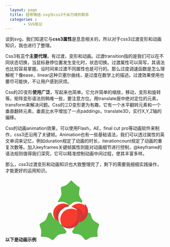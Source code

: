 ```yaml
---
  layout: page
  title: 纽带情结-svg与css3千丝万缕的联系
  categories :
        - SVG笔记
---
```



   谈到svg，我们知道它与**css3属性**是息息相关的，所以对于css3过渡变形和动画知识，我也进行了整理。

   Css3有**三个主要代理**，有过渡，变形和动画。过渡transition指的是我们可以在不同状态切换，当鼠标悬停位置发生变化时，状态切换。过渡属性可以简写，其语法也比较容易掌握。设时间来过渡不同属性也是可行的。那么过度调速函数是怎么理解呢？像ease，linear这种贝塞尔曲线，是过度在数学上的描述。过渡效果使用也要尽可能快，不让用户感到厌烦。
     
   Css的2D变形**使用广泛**，写起来也简单。它允许简单的缩放，移动，变形和旋转等。矩阵变形语法则稍难一些，要注意方位。用translate居中绝对定位的元素，transform来解决问题。Css的三D变形更为有趣，它有一个水平翻转元素和一个垂直翻转元素，垂直比水平增加了一点paddings，translate3D，实行X,Y,Z轴的偏移。
     
   Css的动画animation效果，可以使用Flash，AE，final cut pro等动画软件来制作，css3还沿用了关键帧。Animation也有一些基础语法，我们可以透过属性的英文单词来记忆，例如duration规定了动画的时长，iterationcount规定了动画的重复次数等。加入keyframes关键帧属性则能对动画细节进行控制，@keyframe的语法规则值得我们深究，它可以精准控制动画中间过程，使其丰富多样。
      
   那么，css3过渡变形和动画知识也大致整理完了，剩下的需要我细细实践操作，才能更好的运用知识。
   
   **以下是动画示例**
   <svg t="1610376345660" class="icon" viewBox="0 0 1024 1024" version="1.1" xmlns="http://www.w3.org/2000/svg" p-id="1789" width="200" height="200"><path d="M703.12 395.056l-78.192-7.6L513.024 448l-96.096-60.544-100.544 8.016-8-8.016a32 32 0 0 1-3.76-40.72c17.424-23.712 43.088-62.896 48.304-90.736 4.832-25.808-2.208-67.824-8.416-96.64a31.696 31.696 0 0 1 24.304-36.672c20.688-4.448 47.952-13.248 71.408-29.552 22.4-15.584 46.432-43.552 60.48-61.184a15.904 15.904 0 0 1 24.704-0.112c12.304 14.72 32.56 36.816 55.536 53.296 23.392 16.768 55.984 28.512 79.216 35.408a31.712 31.712 0 0 1 21.856 36.16c-6.368 29.28-14.16 73.936-9.088 99.296 5.088 25.488 29.68 63.968 46.848 88.544 8.992 13.68 6.08 31.952-6.704 42.176-5.504 4.768-9.952 8.336-9.952 8.336z" fill="#FFFFFF" p-id="1790"></path><path d="M703.12 411.056l-46.192-7.6L545.024 464l-96.096-60.544-100.544 8.016-8-8.016a32 32 0 0 1-3.76-40.72c17.424-23.712 43.088-62.896 48.304-90.736 4.832-25.808-2.208-67.824-8.416-96.64a31.696 31.696 0 0 1 24.304-36.672c20.688-4.448 47.952-13.248 71.408-29.552 22.4-15.584 46.432-43.552 60.48-61.184a15.904 15.904 0 0 1 24.704-0.112c12.304 14.72 32.56 36.816 55.536 53.296 23.392 16.768 23.984 28.512 47.216 35.408a31.712 31.712 0 0 1 21.856 36.16c-6.368 29.28-14.16 73.936-9.088 99.296 5.088 25.488 29.68 63.968 46.848 88.544 8.992 13.68 6.08 31.952-6.704 42.176-5.504 4.768-9.952 8.336-9.952 8.336z" fill="#5AB947" p-id="1791"></path><path d="M217.632 564.48l44.448 64.768 118.304 46.8 31.392 112.544 54.752 71.856-0.976 11.296a32 32 0 0 1-28.768 29.04c-29.376 1.904-75.888 7.44-100.576 21.328-22.88 12.88-50.544 45.28-68.608 68.56a31.696 31.696 0 0 1-43.728 4.96c-16.704-12.976-40.96-28.224-68.544-35.712-26.336-7.136-63.2-7.568-85.744-7.008a15.856 15.856 0 0 1-12.448-5.632 15.856 15.856 0 0 1-3.504-13.2c3.36-18.896 7.264-48.608 5.12-76.8-2.192-28.704-14.144-61.216-23.792-83.456a31.696 31.696 0 0 1 13.648-39.984c26.544-13.936 65.744-36.672 81.92-56.864 16.24-20.288 29.92-63.856 37.696-92.8a31.728 31.728 0 0 1 36.624-21.984c7.184 1.168 12.784 2.288 12.784 2.288z" fill="#5AB947" p-id="1792"></path><path d="M568.592 848.56l-7.52 11.888 0.992 11.296c1.344 15.344 13.44 27.552 28.768 29.04 29.376 1.904 75.888 7.44 100.56 21.328 22.88 12.88 50.544 45.28 68.624 68.56a31.696 31.696 0 0 0 43.728 4.96c16.688-12.976 40.96-28.224 68.544-35.712 26.336-7.136 63.2-7.568 85.728-7.008a15.888 15.888 0 0 0 15.968-18.832c-3.36-18.896-7.264-48.608-5.12-76.8 2.176-28.704 14.128-61.216 23.792-83.456a31.728 31.728 0 0 0-13.648-39.984c-26.544-13.936-65.76-36.672-81.92-56.864-16.24-20.288-29.92-63.856-37.696-92.8a31.744 31.744 0 0 0-36.624-21.984c-7.2 1.168-12.784 2.288-12.784 2.288l-44.448 64.768-118.304 46.8-31.392 97.776-14.656 23.168" fill="#5AB947" p-id="1793"></path><path d="M312.768 400.704A159.328 159.328 0 0 1 384 384c88.304 0 160 71.696 160 160s-71.696 160-160 160-160-71.696-160-160a159.36 159.36 0 0 1 39.776-105.52" fill="#FFFFFF" p-id="1794"></path><path d="M286.816 670.272c-21.264-26.416-33.728-60.352-33.728-97.184 0-88.304 71.696-160 160-160 36.832 0 70.768 12.464 97.184 33.728C531.536 473.248 544 507.184 544 544c0 88.304-71.696 160-160 160-36.816 0-70.752-12.464-97.184-33.728z" fill="#F73B2F" p-id="1795"></path><path d="M379.264 530.224c-56.896 59.328-36.144 174.864-63.648 153.12-18.64-14.752-35.04-102.544 0-169.12 39.264-74.592 170.528-93.36 191.776-56.624 5.392 9.312-68.608 10.56-128.128 72.624z" fill="#D73636" p-id="1796"></path><path d="M568.768 400.704A159.328 159.328 0 0 1 640 384c88.304 0 160 71.696 160 160s-71.696 160-160 160-160-71.696-160-160a159.36 159.36 0 0 1 39.776-105.52" fill="#FFFFFF" p-id="1797"></path><path d="M542.816 670.272c-21.264-26.416-33.728-60.352-33.728-97.184 0-88.304 71.696-160 160-160 36.832 0 70.768 12.464 97.184 33.728C787.536 473.248 800 507.184 800 544c0 88.304-71.696 160-160 160-36.816 0-70.752-12.464-97.184-33.728z" fill="#F73B2F" p-id="1798"></path><path d="M560 464c153.472-10.88 189.28 142.112 191.904 137.648 58.832-100.048-11.28-207.248 15.744-178.768A175.36 175.36 0 0 1 816 544c0 97.136-78.864 176-176 176a175.52 175.52 0 0 1-128.128-55.392C482.192 633.104 429.136 473.28 560 464z" fill="#D73636" p-id="1799"></path><path d="M433.648 482.384A175.2 175.2 0 0 1 512 464c97.136 0 176 78.864 176 176s-78.864 176-176 176-176-78.864-176-176c0-44.464 16.512-85.088 43.744-116.08" fill="#FFFFFF" p-id="1800"></path><path d="M405.104 778.896C381.712 749.84 368 712.512 368 672c0-97.136 78.864-176 176-176 40.512 0 77.84 13.712 106.896 37.104C674.288 562.16 688 599.488 688 640c0 97.136-78.864 176-176 176-40.512 0-77.84-13.712-106.896-37.104z" fill="#F73B2F" p-id="1801"></path><path d="M576 752c136.304-109.648 31.568-266.912 63.648-233.12A175.36 175.36 0 0 1 688 640c0 97.136-78.864 176-176 176a175.52 175.52 0 0 1-128.128-55.392C354.192 729.104 473.776 834.224 576 752z" fill="#D73636" p-id="1802"></path></svg>



 
      
  